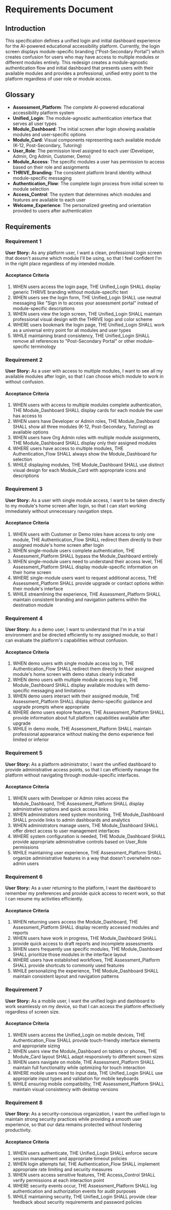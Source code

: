 # Requirements Document

## Introduction

This specification defines a unified login and initial dashboard experience for the AI-powered educational accessibility platform. Currently, the login screen displays module-specific branding ("Post-Secondary Portal") which creates confusion for users who may have access to multiple modules or different modules entirely. This redesign creates a module-agnostic authentication flow and initial dashboard that presents users with their available modules and provides a professional, unified entry point to the platform regardless of user role or module access.

## Glossary

- **Assessment_Platform**: The complete AI-powered educational accessibility platform system
- **Unified_Login**: The module-agnostic authentication interface that serves all user types
- **Module_Dashboard**: The initial screen after login showing available modules and user-specific options
- **Module_Card**: Visual components representing each available module (K-12, Post-Secondary, Tutoring)
- **User_Role**: The permission level assigned to each user (Developer, Admin, Org Admin, Customer, Demo)
- **Module_Access**: The specific modules a user has permission to access based on their role and assignments
- **THRIVE_Branding**: The consistent platform brand identity without module-specific messaging
- **Authentication_Flow**: The complete login process from initial screen to module selection
- **Access_Control**: The system that determines which modules and features are available to each user
- **Welcome_Experience**: The personalized greeting and orientation provided to users after authentication

## Requirements

### Requirement 1

**User Story:** As any platform user, I want a clean, professional login screen that doesn't assume which module I'll be using, so that I feel confident I'm in the right place regardless of my intended module.

#### Acceptance Criteria

1. WHEN users access the login page, THE Unified_Login SHALL display generic THRIVE branding without module-specific text
2. WHEN users see the login form, THE Unified_Login SHALL use neutral messaging like "Sign in to access your assessment portal" instead of module-specific descriptions
3. WHEN users view the login screen, THE Unified_Login SHALL maintain professional visual design with the THRIVE logo and color scheme
4. WHERE users bookmark the login page, THE Unified_Login SHALL work as a universal entry point for all modules and user types
5. WHILE maintaining brand consistency, THE Unified_Login SHALL remove all references to "Post-Secondary Portal" or other module-specific terminology

### Requirement 2

**User Story:** As a user with access to multiple modules, I want to see all my available modules after login, so that I can choose which module to work in without confusion.

#### Acceptance Criteria

1. WHEN users with access to multiple modules complete authentication, THE Module_Dashboard SHALL display cards for each module the user has access to
2. WHEN users have Developer or Admin roles, THE Module_Dashboard SHALL show all three modules (K-12, Post-Secondary, Tutoring) as available options
3. WHEN users have Org Admin roles with multiple module assignments, THE Module_Dashboard SHALL display only their assigned modules
4. WHERE users have access to multiple modules, THE Authentication_Flow SHALL always show the Module_Dashboard for selection
5. WHILE displaying modules, THE Module_Dashboard SHALL use distinct visual design for each Module_Card with appropriate icons and descriptions

### Requirement 3

**User Story:** As a user with single module access, I want to be taken directly to my module's home screen after login, so that I can start working immediately without unnecessary navigation steps.

#### Acceptance Criteria

1. WHEN users with Customer or Demo roles have access to only one module, THE Authentication_Flow SHALL redirect them directly to their assigned module's home screen after login
2. WHEN single-module users complete authentication, THE Assessment_Platform SHALL bypass the Module_Dashboard entirely
3. WHEN single-module users need to understand their access level, THE Assessment_Platform SHALL display module-specific information on their home screen
4. WHERE single-module users want to request additional access, THE Assessment_Platform SHALL provide upgrade or contact options within their module's interface
5. WHILE streamlining the experience, THE Assessment_Platform SHALL maintain consistent branding and navigation patterns within the destination module

### Requirement 4

**User Story:** As a demo user, I want to understand that I'm in a trial environment and be directed efficiently to my assigned module, so that I can evaluate the platform's capabilities without confusion.

#### Acceptance Criteria

1. WHEN demo users with single module access log in, THE Authentication_Flow SHALL redirect them directly to their assigned module's home screen with demo status clearly indicated
2. WHEN demo users with multiple module access log in, THE Module_Dashboard SHALL display available modules with demo-specific messaging and limitations
3. WHEN demo users interact with their assigned module, THE Assessment_Platform SHALL display demo-specific guidance and upgrade prompts where appropriate
4. WHERE demo users explore features, THE Assessment_Platform SHALL provide information about full platform capabilities available after upgrade
5. WHILE in demo mode, THE Assessment_Platform SHALL maintain professional appearance without making the demo experience feel limited or inferior

### Requirement 5

**User Story:** As a platform administrator, I want the unified dashboard to provide administrative access points, so that I can efficiently manage the platform without navigating through module-specific interfaces.

#### Acceptance Criteria

1. WHEN users with Developer or Admin roles access the Module_Dashboard, THE Assessment_Platform SHALL display administrative options and quick access links
2. WHEN administrators need system monitoring, THE Module_Dashboard SHALL provide links to admin dashboards and analytics
3. WHEN administrators manage users, THE Module_Dashboard SHALL offer direct access to user management interfaces
4. WHERE system configuration is needed, THE Module_Dashboard SHALL provide appropriate administrative controls based on User_Role permissions
5. WHILE maintaining user experience, THE Assessment_Platform SHALL organize administrative features in a way that doesn't overwhelm non-admin users

### Requirement 6

**User Story:** As a user returning to the platform, I want the dashboard to remember my preferences and provide quick access to recent work, so that I can resume my activities efficiently.

#### Acceptance Criteria

1. WHEN returning users access the Module_Dashboard, THE Assessment_Platform SHALL display recently accessed modules and reports
2. WHEN users have work in progress, THE Module_Dashboard SHALL provide quick access to draft reports and incomplete assessments
3. WHEN users frequently use specific modules, THE Module_Dashboard SHALL prioritize those modules in the interface layout
4. WHERE users have established workflows, THE Assessment_Platform SHALL provide shortcuts to commonly used features
5. WHILE personalizing the experience, THE Module_Dashboard SHALL maintain consistent layout and navigation patterns

### Requirement 7

**User Story:** As a mobile user, I want the unified login and dashboard to work seamlessly on my device, so that I can access the platform effectively regardless of screen size.

#### Acceptance Criteria

1. WHEN users access the Unified_Login on mobile devices, THE Authentication_Flow SHALL provide touch-friendly interface elements and appropriate sizing
2. WHEN users view the Module_Dashboard on tablets or phones, THE Module_Card layout SHALL adapt responsively to different screen sizes
3. WHEN users navigate on mobile, THE Assessment_Platform SHALL maintain full functionality while optimizing for touch interaction
4. WHERE mobile users need to input data, THE Unified_Login SHALL use appropriate input types and validation for mobile keyboards
5. WHILE ensuring mobile compatibility, THE Assessment_Platform SHALL maintain visual consistency with desktop versions

### Requirement 8

**User Story:** As a security-conscious organization, I want the unified login to maintain strong security practices while providing a smooth user experience, so that our data remains protected without hindering productivity.

#### Acceptance Criteria

1. WHEN users authenticate, THE Unified_Login SHALL enforce secure session management and appropriate timeout policies
2. WHEN login attempts fail, THE Authentication_Flow SHALL implement appropriate rate limiting and security measures
3. WHEN users access sensitive features, THE Access_Control SHALL verify permissions at each interaction point
4. WHERE security events occur, THE Assessment_Platform SHALL log authentication and authorization events for audit purposes
5. WHILE maintaining security, THE Unified_Login SHALL provide clear feedback about security requirements and password policies
